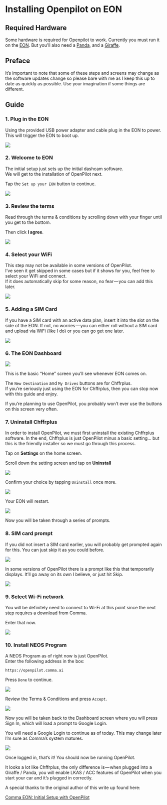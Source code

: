 # Installing Openpilot on EON

## Required Hardware

Some hardware is required for Openpilot to work.
Currently you must run it on the [EON](../hardware/eon/).
But you'll also need a [Panda](../hardware/eon/), and a [Giraffe](../hardware/giraffe/).

## Preface

It’s important to note that some of these steps and screens may change as the software updates change so please bare with me as I keep this up to date as quickly as possible. Use your imagination if some things are different.

## Guide

### 1. Plug in the EON

Using the provided USB power adapter and cable plug in the EON to power.  
This will trigger the EON to boot up.

![](https://cdn-images-1.medium.com/max/800/1*6aT5C-CySd-dUNX1yUj3yA.png)

### 2. Welcome to EON

The initial setup just sets up the initial dashcam software.  
We will get to the installation of OpenPilot next.

Tap the `Set up your EON` button to continue.

![](https://cdn-images-1.medium.com/max/800/1*DN19B8_Sjmtpg_NzIk83Xw.png)

### 3. Review the terms

Read through the terms & conditions by scrolling down with your finger until you get to the bottom.

Then click **I agree**.

![](https://cdn-images-1.medium.com/max/800/1*Ivmdq6yZHEt5tvlRcHlabQ.png)

### 4. Select your WiFi

This step may not be available in some versions of OpenPilot.  
I’ve seen it get skipped in some cases but if it shows for you, feel free to select your WiFi and connect.  
If it does automatically skip for some reason, no fear — you can add this later.

![](https://cdn-images-1.medium.com/max/800/1*6qZ3TdJHdD3WtPu2Wg9NTg.png)

### 5. Adding a SIM Card

If you have a SIM card with an active data plan, insert it into the slot on the side of the EON. If not, no worries — you can either roll without a SIM card and upload via WiFi \(like I do\) or you can go get one later.

![](https://cdn-images-1.medium.com/max/800/1*BnCJeT6nVnVlNHghs8HVSQ.png)

### 6. The EON Dashboard

![](https://cdn-images-1.medium.com/max/800/1*VJZMGXAhbaPdyuegXCRxeA.png)

This is the basic “Home” screen you’ll see whenever EON comes on.

The `New Destination` and `My Drives` buttons are for Chffrplus.  
If you’re seriously just using the EON for Chffrplus, then you can stop now with this guide and enjoy.

If you’re planning to use OpenPilot, you probably won’t ever use the buttons on this screen very often.

### 7. Uninstall Chffrplus

In order to install OpenPilot, we must first uninstall the existing Chffrplus software. In the end, Chffrplus is just OpenPilot minus a basic setting… but this is the friendly installer so we must go through this process.

Tap on **Settings** on the home screen.

Scroll down the setting screen and tap on **Uninstall**

![](https://cdn-images-1.medium.com/max/800/1*zXlCqgZngJoslgbSLSpWYA.png)

Confirm your choice by tapping `Uninstall` once more.

![](https://cdn-images-1.medium.com/max/800/1*cdpTM6pdomx2FFXDwiBfjg.png)

Your EON will restart.

![](https://cdn-images-1.medium.com/max/800/1*ILU-HP2sp2rlMeXfx7-aXA.png)

Now you will be taken through a series of prompts.

### 8. SIM card prompt

If you did not insert a SIM card earlier, you will probably get prompted again for this. You can just skip it as you could before.

![](https://cdn-images-1.medium.com/max/800/1*70vSS6_qHb5YeEKMgMx-8Q.png)

In some versions of OpenPilot there is a prompt like this that temporarily displays. It’ll go away on its own I believe, or just hit Skip.

![](https://cdn-images-1.medium.com/max/800/1*9nYJzUifdCPtOZogJrBVsA.png)

### 9. Select Wi-Fi network

You will be definitely need to connect to Wi-Fi at this point since the next step requires a download from Comma.

Enter that now.

![](https://cdn-images-1.medium.com/max/800/1*1H6mOtwDqg7NJ6J4TK7ZLQ.png)

### 10. Install NEOS Program

A NEOS Program as of right now is just OpenPilot.  
Enter the following address in the box:

```text
https://openpilot.comma.ai
```

Press `Done` to continue.

![](https://cdn-images-1.medium.com/max/800/1*eQPNvE-vhsz9PAvaVpz6pA.png)

Review the Terms & Conditions and press `Accept`.

![](https://cdn-images-1.medium.com/max/800/1*6f6hmxHbrmltrcV-7cBJrw.png)

Now you will be taken back to the Dashboard screen where you will press Sign In, which will load a prompt to Google Login.

You will need a Google Login to continue as of today. This may change later I’m sure as Comma’s system matures.

![](https://cdn-images-1.medium.com/max/800/1*_ZcKLv8APq_vfWtzi9_FqQ.png)

Once logged in, that’s it! You should now be running OpenPilot.

It looks a lot like Chffrplus, the only difference is — when plugged into a Giraffe / Panda, you will enable LKAS / ACC features of OpenPilot when you start your car and it’s plugged in correctly.

A special thanks to the original author of this write up found here:

[Comma EON: Initial Setup with OpenPilot](
https://medium.com/@jfrux/comma-eon-initial-setup-with-openpilot-2b5ea58354a)
